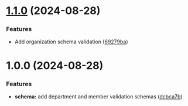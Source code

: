 # [1.1.0](https://github.com/Naternelson/afs-schemas/compare/v1.0.0...v1.1.0) (2024-08-28)


### Features

* Add organization schema validation ([69279ba](https://github.com/Naternelson/afs-schemas/commit/69279ba3056ffa78bf8b7b9ea31f32014627d939))

# 1.0.0 (2024-08-28)


### Features

* **schema:** add department and member validation schemas ([dcbca7b](https://github.com/Naternelson/afs-schemas/commit/dcbca7bc7fa4823e383ed81177df7a3ded55b7be))
